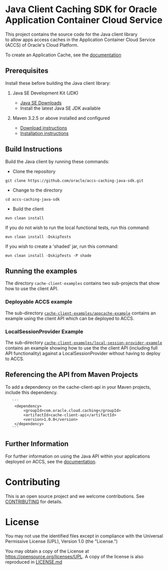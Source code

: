 # Java Client Caching SDK for Oracle Application Container Cloud Service

This project contains the source code for the Java client library  
to allow apps access caches in the Application Container Cloud Service (ACCS) of Oracle's Cloud Platform.

To create an Application Cache, see the [documentation](http://www.oracle.com/pls/topic/lookup?ctx=cloud&id=CACHE-GUID-9E86E21F-E84C-4F2D-B101-FD461C8A0455)

## Prerequisites

Install these before building the Java client library:

1. Java SE Development Kit (JDK)

     - [Java SE Downloads](http://www.oracle.com/technetwork/java/javase/downloads/index.html)
     - Install the latest Java SE JDK available

2. Maven 3.2.5 or above installed and configured

   - [Download instructions](https://maven.apache.org/download.cgi)
   - [Installation instructions](https://maven.apache.org/install.html)


## Build Instructions

Build the Java client by running these commands:

  - Clone the repository

   ```
   git clone https://github.com/oracle/accs-caching-java-sdk.git
   ```

  - Change to the directory

   ```
   cd accs-caching-java-sdk
   ```

  - Build the client

   ```
   mvn clean install
   ```

   If you do not wish to run the local functional tests, run this command:

   ```
   mvn clean install -DskipTests
   ```

   If you wish to create a 'shaded' jar, run this command:

   ```
   mvn clean install -DskipTests -P shade
   ```

## Running the examples

The directory ``cache-client-examples`` contains two sub-projects that show how to use the client API.

### Deployable ACCS example

The sub-directory [``cache-client-examples/appcache-example``](cache-client-examples/appcache-example) contains an example using the client API which can be deployed to ACCS.

### LocalSessionProvider Example

The sub-directory  [``cache-client-examples/local-session-provider-example``](cache-client-examples/local-session-provider-example) contains an example showing how to use the
the client API (including full API functionality) against a LocalSessionProvider without having to deploy to ACCS.

## Referencing the API from Maven Projects

To add a dependency on the cache-client-api in your Maven projects, include
       this dependency.

       ```
        <dependency>
            <groupId>com.oracle.cloud.caching</groupId>
            <artifactId>cache-client-api</artifactId>
            <version>1.0.0</version>
        </dependency>
       ```

## Further Information

For further information on using the Java API within your applications deployed on ACCS, see 
the [documentation](http://www.oracle.com/pls/topic/lookup?ctx=cloud&id=CACHE-GUID-9E86E21F-E84C-4F2D-B101-FD461C8A0455).

# <a name="contrib"></a> Contributing

This is an open source project and we welcome contributions. See [CONTRIBUTING](./CONTRIBUTING.md) for details.

# <a name="license"></a> License

You may not use the identified files except in compliance with the Universal Permissive License (UPL), Version 1.0 (the "License.")

You may obtain a copy of the License at https://opensource.org/licenses/UPL. A copy of the license is also reproduced in [LICENSE.md](./LICENSE.md)
